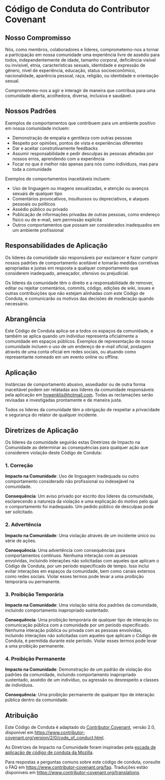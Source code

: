 # Código de Conduta do Contributor Covenant

## Nosso Compromisso

Nós, como membros, colaboradores e líderes, comprometemo-nos a tornar a participação em nossa comunidade uma experiência livre de assédio para todos, independentemente de idade, tamanho corporal, deficiência visível ou invisível, etnia, características sexuais, identidade e expressão de gênero, nível de experiência, educação, status socioeconômico, nacionalidade, aparência pessoal, raça, religião, ou identidade e orientação sexual.

Comprometemo-nos a agir e interagir de maneira que contribua para uma comunidade aberta, acolhedora, diversa, inclusiva e saudável.

## Nossos Padrões

Exemplos de comportamentos que contribuem para um ambiente positivo em nossa comunidade incluem:

- Demonstração de empatia e gentileza com outras pessoas
- Respeito por opiniões, pontos de vista e experiências diferentes
- Dar e aceitar construtivamente feedbacks
- Assumir responsabilidade e pedir desculpas às pessoas afetadas por nossos erros, aprendendo com a experiência
- Focar no que é melhor não apenas para nós como indivíduos, mas para toda a comunidade

Exemplos de comportamentos inaceitáveis incluem:

- Uso de linguagem ou imagens sexualizadas, e atenção ou avanços sexuais de qualquer tipo
- Comentários provocativos, insultuosos ou depreciativos, e ataques pessoais ou políticos
- Assédio público ou privado
- Publicação de informações privadas de outras pessoas, como endereço físico ou de e-mail, sem permissão explícita
- Outros comportamentos que possam ser considerados inadequados em um ambiente profissional

## Responsabilidades de Aplicação

Os líderes da comunidade são responsáveis por esclarecer e fazer cumprir nossos padrões de comportamento aceitável e tomarão medidas corretivas apropriadas e justas em resposta a qualquer comportamento que considerem inadequado, ameaçador, ofensivo ou prejudicial.

Os líderes da comunidade têm o direito e a responsabilidade de remover, editar ou rejeitar comentários, commits, código, edições de wiki, issues e outras contribuições que não estejam alinhadas com este Código de Conduta, e comunicarão os motivos das decisões de moderação quando necessário.

## Abrangência

Este Código de Conduta aplica-se a todos os espaços da comunidade, e também se aplica quando um indivíduo representa oficialmente a comunidade em espaços públicos. Exemplos de representação de nossa comunidade incluem o uso de um endereço de e-mail oficial, postagem através de uma conta oficial em redes sociais, ou atuando como representante nomeado em um evento online ou offline.

## Aplicação

Instâncias de comportamento abusivo, assediador ou de outra forma inaceitável podem ser relatadas aos líderes da comunidade responsáveis pela aplicação em hywenklis@hotmail.com. Todas as reclamações serão revisadas e investigadas prontamente e de maneira justa.

Todos os líderes da comunidade têm a obrigação de respeitar a privacidade e segurança do relator de qualquer incidente.

## Diretrizes de Aplicação

Os líderes da comunidade seguirão estas Diretrizes de Impacto na Comunidade ao determinar as consequências para qualquer ação que considerem violação deste Código de Conduta:

### 1. Correção

**Impacto na Comunidade**: Uso de linguagem inadequada ou outro comportamento considerado não profissional ou indesejável na comunidade.

**Consequência**: Um aviso privado por escrito dos líderes da comunidade, esclarecendo a natureza da violação e uma explicação do motivo pelo qual o comportamento foi inadequado. Um pedido público de desculpas pode ser solicitado.

### 2. Advertência

**Impacto na Comunidade**: Uma violação através de um incidente único ou série de ações.

**Consequência**: Uma advertência com consequências para comportamentos contínuos. Nenhuma interação com as pessoas envolvidas, incluindo interações não solicitadas com aqueles que aplicam o Código de Conduta, por um período especificado de tempo. Isso inclui evitar interações em espaços da comunidade, bem como canais externos como redes sociais. Violar esses termos pode levar a uma proibição temporária ou permanente.

### 3. Proibição Temporária

**Impacto na Comunidade**: Uma violação séria dos padrões da comunidade, incluindo comportamento inapropriado sustentado.

**Consequência**: Uma proibição temporária de qualquer tipo de interação ou comunicação pública com a comunidade por um período especificado. Nenhuma interação pública ou privada com as pessoas envolvidas, incluindo interações não solicitadas com aqueles que aplicam o Código de Conduta, é permitida durante este período. Violar esses termos pode levar a uma proibição permanente.

### 4. Proibição Permanente

**Impacto na Comunidade**: Demonstração de um padrão de violação dos padrões da comunidade, incluindo comportamento inapropriado sustentado, assédio de um indivíduo, ou agressão ou desrespeito a classes de indivíduos.

**Consequência**: Uma proibição permanente de qualquer tipo de interação pública dentro da comunidade.

## Atribuição

Este Código de Conduta é adaptado do [Contributor Covenant][homepage], versão 2.0, disponível em
https://www.contributor-covenant.org/version/2/0/code_of_conduct.html.

As Diretrizes de Impacto na Comunidade foram inspiradas pela [escada de aplicação de código de conduta da Mozilla](https://github.com/mozilla/diversity).

[homepage]: https://www.contributor-covenant.org

Para respostas a perguntas comuns sobre este código de conduta, consulte o FAQ em
https://www.contributor-covenant.org/faq. Traduções estão disponíveis em
https://www.contributor-covenant.org/translations.
